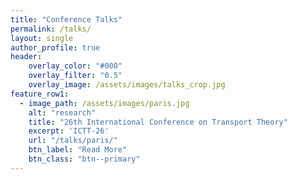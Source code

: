 ```yaml
---
title: "Conference Talks"
permalink: /talks/
layout: single
author_profile: true
header:
    overlay_color: "#000"
    overlay_filter: "0.5"
    overlay_image: /assets/images/talks_crop.jpg
feature_row1:
  - image_path: /assets/images/paris.jpg
    alt: "research"
    title: "26th International Conference on Transport Theory"
    excerpt: 'ICTT-26'
    url: "/talks/paris/"
    btn_label: "Read More"
    btn_class: "btn--primary"
---
```


